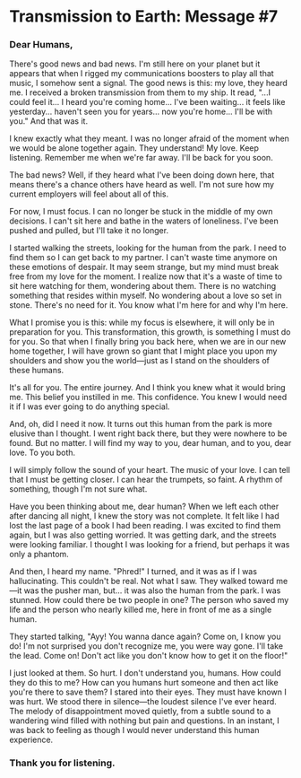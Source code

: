 # Transmission to Earth: Message #7

### Dear Humans,

There's good news and bad news. I'm still here on your planet but it appears that when I rigged my communications boosters to play all that music, I somehow sent a signal. The good news is this: my love, they heard me. I received a broken transmission from them to my ship. It read, "...I could feel it... I heard you're coming home... I've been waiting... it feels like yesterday... haven't seen you for years... now you're home... I'll be with you." And that was it.

I knew exactly what they meant. I was no longer afraid of the moment when we would be alone together again. They understand! My love. Keep listening. Remember me when we're far away. I'll be back for you soon.

The bad news? Well, if they heard what I've been doing down here, that means there's a chance others have heard as well. I'm not sure how my current employers will feel about all of this.

For now, I must focus. I can no longer be stuck in the middle of my own decisions. I can't sit here and bathe in the waters of loneliness. I've been pushed and pulled, but I'll take it no longer.

I started walking the streets, looking for the human from the park. I need to find them so I can get back to my partner. I can't waste time anymore on these emotions of despair. It may seem strange, but my mind must break free from my love for the moment. I realize now that it's a waste of time to sit here watching for them, wondering about them. There is no watching something that resides within myself. No wondering about a love so set in stone. There's no need for it. You know what I'm here for and why I'm here.

What I promise you is this: while my focus is elsewhere, it will only be in preparation for you. This transformation, this growth, is something I must do for you. So that when I finally bring you back here, when we are in our new home together, I will have grown so giant that I might place you upon my shoulders and show you the world—just as I stand on the shoulders of these humans.

It's all for you. The entire journey. And I think you knew what it would bring me. This belief you instilled in me. This confidence. You knew I would need it if I was ever going to do anything special.

And, oh, did I need it now. It turns out this human from the park is more elusive than I thought. I went right back there, but they were nowhere to be found. But no matter. I will find my way to you, dear human, and to you, dear love. To you both.

I will simply follow the sound of your heart. The music of your love. I can tell that I must be getting closer. I can hear the trumpets, so faint. A rhythm of something, though I'm not sure what.

Have you been thinking about me, dear human? When we left each other after dancing all night, I knew the story was not complete. It felt like I had lost the last page of a book I had been reading. I was excited to find them again, but I was also getting worried. It was getting dark, and the streets were looking familiar. I thought I was looking for a friend, but perhaps it was only a phantom.

And then, I heard my name. "Phred!" I turned, and it was as if I was hallucinating. This couldn't be real. Not what I saw. They walked toward me—it was the pusher man, but... it was also the human from the park. I was stunned. How could there be two people in one? The person who saved my life and the person who nearly killed me, here in front of me as a single human.

They started talking, "Ayy! You wanna dance again? Come on, I know you do! I'm not surprised you don't recognize me, you were way gone. I'll take the lead. Come on! Don't act like you don't know how to get it on the floor!"

I just looked at them. So hurt. I don't understand you, humans. How could they do this to me? How can you humans hurt someone and then act like you're there to save them? I stared into their eyes. They must have known I was hurt. We stood there in silence—the loudest silence I've ever heard. The melody of disappointment moved quietly, from a subtle sound to a wandering wind filled with nothing but pain and questions. In an instant, I was back to feeling as though I would never understand this human experience.

### Thank you for listening.
